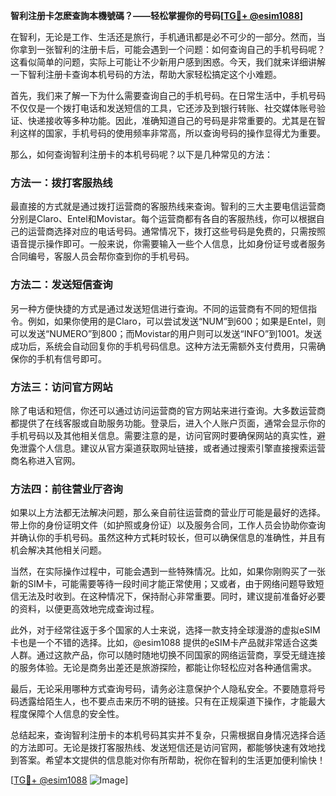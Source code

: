 **智利注册卡怎麽查詢本機號碼？——轻松掌握你的号码[[TG💪+ @esim1088](https://t.me/s/esim1088)]**

在智利，无论是工作、生活还是旅行，手机通讯都是必不可少的一部分。然而，当你拿到一张智利的注册卡后，可能会遇到一个问题：如何查询自己的手机号码呢？这看似简单的问题，实际上可能让不少新用户感到困惑。今天，我们就来详细讲解一下智利注册卡查询本机号码的方法，帮助大家轻松搞定这个小难题。

首先，我们来了解一下为什么需要查询自己的手机号码。在日常生活中，手机号码不仅仅是一个拨打电话和发送短信的工具，它还涉及到银行转账、社交媒体账号验证、快递接收等多种功能。因此，准确知道自己的号码是非常重要的。尤其是在智利这样的国家，手机号码的使用频率非常高，所以查询号码的操作显得尤为重要。

那么，如何查询智利注册卡的本机号码呢？以下是几种常见的方法：

### 方法一：拨打客服热线

最直接的方式就是通过拨打运营商的客服热线来查询。智利的三大主要电信运营商分别是Claro、Entel和Movistar。每个运营商都有各自的客服热线，你可以根据自己的运营商选择对应的电话号码。通常情况下，拨打这些号码是免费的，只需按照语音提示操作即可。一般来说，你需要输入一些个人信息，比如身份证号或者服务合同编号，客服人员会帮你查到你的手机号码。

### 方法二：发送短信查询

另一种方便快捷的方式是通过发送短信进行查询。不同的运营商有不同的短信指令。例如，如果你使用的是Claro，可以尝试发送“NUM”到600；如果是Entel，则可以发送“NUMERO”到800；而Movistar的用户则可以发送“INFO”到1001。发送成功后，系统会自动回复你的手机号码信息。这种方法无需额外支付费用，只需确保你的手机有信号即可。

### 方法三：访问官方网站

除了电话和短信，你还可以通过访问运营商的官方网站来进行查询。大多数运营商都提供了在线客服或自助服务功能。登录后，进入个人账户页面，通常会显示你的手机号码以及其他相关信息。需要注意的是，访问官网时要确保网站的真实性，避免泄露个人信息。建议从官方渠道获取网址链接，或者通过搜索引擎直接搜索运营商名称进入官网。

### 方法四：前往营业厅咨询

如果以上方法都无法解决问题，那么亲自前往运营商的营业厅可能是最好的选择。带上你的身份证明文件（如护照或身份证）以及服务合同，工作人员会协助你查询并确认你的手机号码。虽然这种方式耗时较长，但可以确保信息的准确性，并且有机会解决其他相关问题。

当然，在实际操作过程中，可能会遇到一些特殊情况。比如，如果你刚购买了一张新的SIM卡，可能需要等待一段时间才能正常使用；又或者，由于网络问题导致短信无法及时收到。在这种情况下，保持耐心非常重要。同时，建议提前准备好必要的资料，以便更高效地完成查询过程。

此外，对于经常往返于多个国家的人士来说，选择一款支持全球漫游的虚拟eSIM卡也是一个不错的选择。比如，@esim1088 提供的eSIM卡产品就非常适合这类人群。通过这款产品，你可以随时随地切换不同国家的网络运营商，享受无缝连接的服务体验。无论是商务出差还是旅游探险，都能让你轻松应对各种通信需求。

最后，无论采用哪种方式查询号码，请务必注意保护个人隐私安全。不要随意将号码透露给陌生人，也不要点击来历不明的链接。只有在正规渠道下操作，才能最大程度保障个人信息的安全性。

总结起来，查询智利注册卡的本机号码其实并不复杂，只需根据自身情况选择合适的方法即可。无论是拨打客服热线、发送短信还是访问官网，都能够快速有效地找到答案。希望本文提供的信息能对你有所帮助，祝你在智利的生活更加便利愉快！

[[TG💪+ @esim1088](https://t.me/s/esim1088) ![Image](https://i.postimg.cc/4NQfJmqS/Snipaste-2025-05-13-00-14-12.png)]
